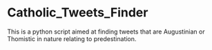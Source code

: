 # Catholic_Tweets_Finder

This is a python script aimed at finding tweets that are Augustinian or Thomistic in nature relating to predestination. 

